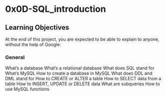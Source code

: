 # 0x0D-SQL_introduction

## Learning Objectives

At the end of this project, you are expected to be able to explain to anyone, without the help of Google:

### General

What’s a database
What’s a relational database
What does SQL stand for
What’s MySQL
How to create a database in MySQL
What does DDL and DML stand for
How to CREATE or ALTER a table
How to SELECT data from a table
How to INSERT, UPDATE or DELETE data
What are subqueries
How to use MySQL functions
